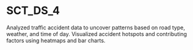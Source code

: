 # SCT_DS_4
Analyzed traffic accident data to uncover patterns based on road type, weather, and time of day.
Visualized accident hotspots and contributing factors using heatmaps and bar charts.

